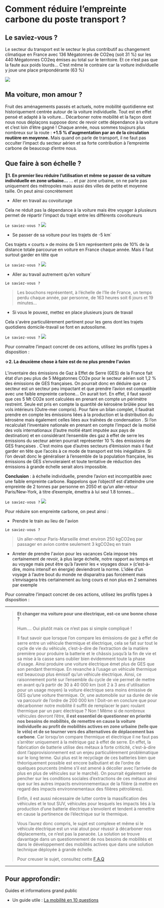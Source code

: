 # **Comment réduire l’empreinte carbone du poste transport ?**

## Le saviez-vous ?

Le secteur du transport est le secteur le plus contributif au changement climatique en France avec 136 Mégatonnes de CO2eq (soit 31 %) sur les 440 Mégatonnes CO2eq émises au total sur le territoire.
Et ce n’est pas que la faute aux poids lourds… C’est même le contraire car la voiture individuelle y joue une place prépondérante (63 %)

![](https://ecolab-data.netlify.app/images/HCC_emissions_secteur_transport.PNG)

## Ma voiture, mon amour ?

Fruit des aménagements passés et actuels, notre mobilité quotidienne est historiquement centrée autour de la voiture individuelle. Tout est en effet pensé et adapté à la voiture…
Décarboner notre mobilité et la façon dont nous nous déplaçons suppose donc de revoir cette dépendance à la voiture et c’est loin d’être gagné ! Chaque année, nous sommes toujours plus nombreux sur la route : **+1.5 % d’augmentation par an de la circulation routière en moyenne.**
Mais quand on parle de transport, il ne faut pas occulter l’impact du secteur aérien et sa forte contribution à l’empreinte carbone de beaucoup d’entre nous.

## **Que faire à son échelle ?**

🚗**1. En premier lieu réduire l’utilisation et même se passer de sa voiture individuelle en zone urbaine...**
... et par zone urbaine, on ne parle pas uniquement des métropoles mais aussi des villes de petite et moyenne taille. On peut ainsi concrètement

- Aller en travail au covoiturage

Cela ne réduit pas la dépendance à la voiture mais être voyager à plusieurs permet de répartir l’impact du trajet entre les différents covoitureurs

`Le saviez-vous ?`
![](https://ecolab-data.netlify.app/images/Chiffres-clefs_covoitDT.png)

- Se passer de sa voiture pour les trajets de -5 km`

Ces trajets « courts » de moins de 5 km représentent près de 10% de la distance totale parcourue en voiture en France chaque année. Mais il faut surtout garder en tête que

`Le saviez-vous ?`
![](https://ecolab-data.netlify.app/images/Chiffres-cles_privilegier_velo_a_voiture_5km_v2.png)

- Aller au travail autrement qu’en voiture`

`Le saviez-vous ?`
> Les bouchons représentent, à l’échelle de l’Ile de France, un temps perdu chaque année, par personne, de 163 heures soit 6 jours et 19 minutes…

- Si vous le pouvez, mettez en place plusieurs jours de travail

Cela s'avère particulièrement pertinent pour les gens dont les trajets quotidiens domicile-travail se font en autosolisme.

`Le saviez-vous ?`
![](https://ecolab-data.netlify.app/images/Chiffres-cles_Teletravail_v2.png)

Pour connaitre l’impact concret de ces actions, utilisez les profils types à disposition :

✈️**2. La deuxième chose à faire est de ne plus prendre l'avion**

L’inventaire des émissions de Gaz à Effet de Serre (GES) de la France fait état d’un peu plus de 5 Mégatonnes CO2e pour le secteur aérien soit 1,2 % des émissions de GES françaises. On pourrait donc en déduire que ce secteur est un secteur peu impactant et que prendre l’avion est compatible avec une faible empreinte carbone… On aurait tort.
En effet, il faut savoir que ces 5 Mt CO2e sont calculées en prenant en compte un périmètre restreint. Seule est pris en compte la quantité de kérosène brûlée pour les vols intérieurs (Outre-mer compris). Pour faire un bilan complet, il faudrait prendre en compte les émissions liées à la production et la distribution du kérosène mais également celles liées aux traînées de condensation .
Si l’on recalculait l’inventaire nationale en prenant en compte l’impact de la moitié des vols internationaux (l’autre moitié étant imputée aux pays de destination) et en considérant l’ensemble des gaz à effet de serre les émissions du secteur aérien pourrait représenter 10 % des émissions de GES françaises . C’est moins que d’autres secteurs d’émission mais il faut garder en tête que l’accès à ce mode de transport est très inégalitaire. Si l’on devait donc le généraliser à l’ensemble de la population française, les émissions de GES s’envoleraient et toute tentative de réduction des émissions à grande échelle serait alors impossible.

**Conclusion** : à échelle individuelle, prendre l’avion est incompatible avec une faible empreinte carbone. Rappelons que l’objectif est d’atteindre une empreinte de 2 tonnes par personne en 2050 et qu’un aller-retour Paris/New-York, à titre d’exemple, émettra à lui seul 1.8 tonnes…

`Le saviez-vous ?`
![](https://ecolab-data.netlify.app/images/Chiffres-clefs_alternatives_bas_carbones_vacances_week-end_v2.png)

Pour réduire son empreinte carbone, on peut ainsi :

- Prendre le train au lieu de l'avion

`Le saviez-vous ?`
> Un aller-retour Paris-Marseille émet environ 250 kgCO2eq par passager en avion contre seulement 3 kgCO2eq en train

- Arreter de prendre l'avion pour les vacances
Cela impose très certainement de revoir, à plus large échelle, notre rapport au temps et au voyage mais peut être qu’à l’avenir les « voyages doux » (c’est-à-dire, moins intensif en énergie) deviendront la norme. L’idée d’un voyage à l’autre bout du monde ne disparaitra pas forcément mais s’envisagera très certainement au long cours et non plus en 2 semaines par exemple

Pour connaitre l’impact concret de ces actions, utilisez les profils types à disposition :

---

> **Et changer ma voiture pour une électrique, est-ce une bonne chose ?**
> 
> Hum…. Oui plutôt mais ce n’est pas si simple compliqué !
> 
> Il faut savoir que lorsque l’on compare les émissions de gaz à effet de serre entre un véhicule thermique et électrique, cela se fait sur tout le cycle de vie du véhicule, c’est-à-dire de l’extraction de la matière première pour produire la batterie et le châssis jusqu’à la fin de vie et sa mise à la casse sans oublier bien évidemment toute la phase d’usage. 
Ainsi produire une voiture électrique émet plus de GES que son pendant thermique. En revanche à l’usage un véhicule thermique est beaucoup plus émissif qu’un véhicule électrique. Ainsi, ce raisonnement porté sur l’ensemble du cycle de vie permet de mettre en avant qu’à partir de 30 à 40 000 km (soit 2 à 3 ans d'utilisation pour un usage moyen) la voiture électrique sera moins émissive de GES qu’une voiture thermique. Or, une automobile sur sa durée de vie va parcourir de l’ordre de 200 000 km !
Doit-on en conclure que pour décarbonner notre mobilité il suffit de remplacer le parc roulant thermique par un parc électrique ? Non ! Même si de nombreux véhicules devront l’être, **il est essentiel de questionner en priorité nos besoins de mobilités, de remettre en cause la voiture individuelle au profit de mobilités actives en zone urbaine (telle que le vélo) et de se tourner vers des alternatives de déplacement bas carbone**. Car lorsqu’on compare thermique et électrique il ne faut pas s’arrêter uniquement à la métrique gaz à effet de serre. En effet, la fabrication de batterie utilise des métaux à forte criticité, c’est-à-dire dont l’approvisionnement est un enjeu particulièrement problématique sur le long terme. Qui plus est le recyclage de ces batteries bien que théoriquement possible est encore balbutiant et de l’ordre de quelques pourcents (même s’il est amené à décoller avec l’arrivée de plus en plus de véhicules sur le marché). On pourrait également se pencher sur les conditions sociales d’extractions de ces métaux ainsi que sur les autres impacts environnementaux de la filière (à mettre en regard des impacts environnementaux des filières pétrolières).
>
> Enfin, il est aussi nécessaire de lutter contre la massification des véhicules et le tout SUV, véhicules pour lesquels les impacts liés à la production d’une batterie électrique s’envolent et tendent à remettre en cause la pertinence de l’électrique sur le thermique.
>
> Vous l’aurez donc compris, le sujet est complexe et même si le véhicule électrique est un vrai atout pour réussir à décarboner nos déplacements, ce n’est pas la panacée. La solution se trouve davantage dans un questionnement de nos besoins de mobilités et dans le développement des mobilités actives que dans une solution technique déployée à grande échelle.
>
> Pour creuser le sujet, consultez cette [F.A.Q](https://www.carbone4.com/analyse-faq-voiture-electrique)

---

## Pour approfondir:

Guides et informations grand public

- Un guide utile : [La mobilité en 10 questions](https://librairie.ademe.fr/mobilite-et-transport/3859-la-mobilite-en-10-questions-9791029716126.html)
